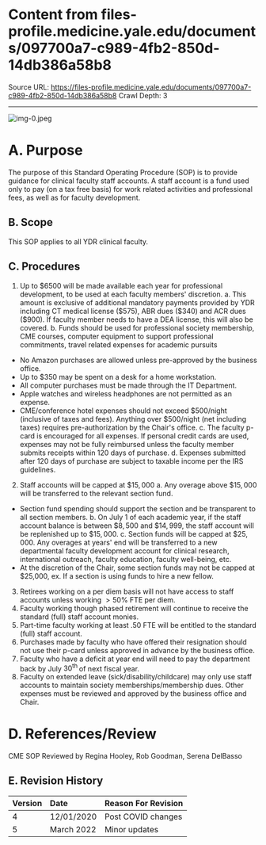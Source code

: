 # Content from files-profile.medicine.yale.edu/documents/097700a7-c989-4fb2-850d-14db386a58b8

Source URL: https://files-profile.medicine.yale.edu/documents/097700a7-c989-4fb2-850d-14db386a58b8
Crawl Depth: 3

---

![img-0.jpeg](images/img-0.jpeg.png)

# A. Purpose 

The purpose of this Standard Operating Procedure (SOP) is to provide guidance for clinical faculty staff accounts. A staff account is a fund used only to pay (on a tax free basis) for work related activities and professional fees, as well as for faculty development.

## B. Scope

This SOP applies to all YDR clinical faculty.

## C. Procedures

1. Up to $\$ 6500$ will be made available each year for professional development, to be used at each faculty members' discretion.
a. This amount is exclusive of additional mandatory payments provided by YDR including CT medical license (\$575), ABR dues (\$340) and ACR dues (\$900). If faculty member needs to have a DEA license, this will also be covered.
b. Funds should be used for professional society membership, CME courses, computer equipment to support professional commitments, travel related expenses for academic pursuits

- No Amazon purchases are allowed unless pre-approved by the business office.
- Up to $\$ 350$ may be spent on a desk for a home workstation.
- All computer purchases must be made through the IT Department.
- Apple watches and wireless headphones are not permitted as an expense.
- CME/conference hotel expenses should not exceed \$500/night (inclusive of taxes and fees). Anything over \$500/night (net including taxes) requires pre-authorization by the Chair's office.
c. The faculty p-card is encouraged for all expenses. If personal credit cards are used, expenses may not be fully reimbursed unless the faculty member submits receipts within 120 days of purchase.
d. Expenses submitted after 120 days of purchase are subject to taxable income per the IRS guidelines.

2. Staff accounts will be capped at $\$ 15,000$
a. Any overage above $\$ 15,000$ will be transferred to the relevant section fund.

- Section fund spending should support the section and be transparent to all section members.
b. On July 1 of each academic year, if the staff account balance is between $\$ 8,500$ and $\$ 14,999$, the staff account will be replenished up to $\$ 15,000$.
c. Section funds will be capped at $\$ 25,000$. Any overages at years' end will be transferred to a new departmental faculty development account for clinical research, international outreach, faculty education, faculty well-being, etc.
- At the discretion of the Chair, some section funds may not be capped at \$25,000, ex. If a section is using funds to hire a new fellow.

3. Retirees working on a per diem basis will not have access to staff accounts unless working $>50 \%$ FTE per diem.
4. Faculty working though phased retirement will continue to receive the standard (full) staff account monies.
5. Part-time faculty working at least .50 FTE will be entitled to the standard (full) staff account.
6. Purchases made by faculty who have offered their resignation should not use their p-card unless approved in advance by the business office.
7. Faculty who have a deficit at year end will need to pay the department back by July $30^{\text {th }}$ of next fiscal year.
8. Faculty on extended leave (sick/disability/childcare) may only use staff accounts to maintain society memberships/membership dues. Other expenses must be reviewed and approved by the business office and Chair.

# D. References/Review 

CME SOP
Reviewed by Regina Hooley, Rob Goodman, Serena DelBasso

## E. Revision History

| Version | Date | Reason For Revision |
| :-- | :-- | :-- |
| 4 | $12 / 01 / 2020$ | Post COVID changes |
| 5 | March 2022 | Minor updates |